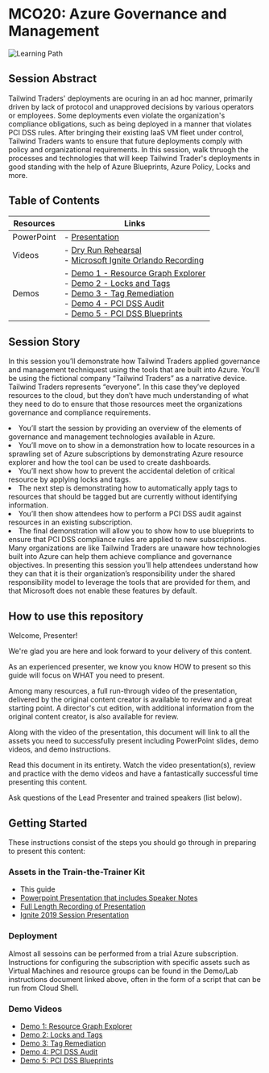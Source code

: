 # MCO20: Azure Governance and Management

![Learning Path](https://img.shields.io/badge/Learning%20Path-MCO-fe5e00?logo=microsoft) 


## Session Abstract
Tailwind Traders' deployments are ocuring in an ad hoc manner, primarily driven by lack of protocol and unapproved decisions by various operators or employees. Some deployments even violate the organization's compliance obligations, such as being deployed in a manner that violates PCI DSS rules. After bringing their existing IaaS VM fleet under control, Tailwind Traders  wants to ensure that future deployments comply with policy and organizational requirements. In this session, walk thruogh the processes and technologies that will keep Tailwind Trader's deployments in good standing with the help of Azure Blueprints, Azure Policy, Locks and more.

## Table of Contents

| Resources         | Links                            |
|-------------------|----------------------------------|
| PowerPoint        | - [Presentation](presentations.md) |
| Videos            | - [Dry Run Rehearsal](https://globaleventcdn.blob.core.windows.net/assets/mco/mco20/MCO-20-RUNTHROUGH-1-NOV.mp4) <br/>- [Microsoft Ignite Orlando Recording](https://globaleventcdn.blob.core.windows.net/assets/mco/mco20/MCO_20_IGNITE.mp4) |
| Demos             | - [Demo 1 - Resource Graph Explorer](https://globaleventcdn.blob.core.windows.net/assets/mco/mco20/MCO-20-DEMO1-RESOURCE-GRAPH.mp4)  <br/>- [Demo 2 - Locks and Tags](https://globaleventcdn.blob.core.windows.net/assets/mco/mco20/MCO-20-DEMO2-LOCKS-TAGS.mp4)  <br/>- [Demo 3 - Tag Remediation](https://globaleventcdn.blob.core.windows.net/assets/mco/mco20/MCO-20-DEMO3a-TAGS-REMEDIATION.mp4)  <br/>- [Demo 4 - PCI DSS Audit](https://globaleventcdn.blob.core.windows.net/assets/mco/mco20/MCO-20-DEMO4-PCI-DSS-AUDIT.mp4)  <br/>- [Demo 5 - PCI DSS Blueprints](https://globaleventcdn.blob.core.windows.net/assets/mco/mco20/MCO-20-DEMO5-PCI-DSS-BLUEPRINTS.mp4)|

## Session Story

In this session you’ll demonstrate how Tailwind Traders applied governance and management techniquest using the tools that are built into Azure. You’ll be using the fictional company “Tailwind Traders” as a narrative device. Tailwind Traders represents “everyone”. In this case they’ve deployed resources to the cloud, but they don’t have much understanding of what they need to do to ensure that those resources meet the organizations governance and compliance requirements.
<li>You’ll start the session by providing an overview of the elements of governance and management technologies available in Azure.</li>
<li>You’ll move on to show in a demonstration how to locate resources in a sprawling set of Azure subscriptions by demonstrating Azure resource explorer and how the tool can be used to create dashboards.</li>
<li>You’ll next show how to prevent the accidental deletion of critical resource by applying locks and tags.</li>
<li>The next step is demonstrating how to automatically apply tags to resources that should be tagged but are currently without identifying information.</li>
<li>You’ll then show attendees how to perform a PCI DSS audit against resources in an existing subscription.</li>
<li>The final demonstration will allow you to show how to use blueprints to ensure that PCI DSS compliance rules are applied to new subscriptions.</li>
</ul>
Many organizations are like Tailwind Traders are unaware how technologies built into Azure can help them achieve compliance and governance objectives. In presenting this session you’ll help attendees understand how they can that it is their organization’s responsibility under the shared responsibility model to leverage the tools that are provided for them, and that Microsoft does not enable these features by default.


## How to use this repository
Welcome, Presenter!

We're glad you are here and look forward to your delivery of this content.

As an experienced presenter, we know you know HOW to present so this guide will focus on WHAT you need to present.

Among many resources, a full run-through video of the presentation, delivered by the original content creator is available to review and a great starting point. A director's cut edition, with additional information from the original content creator, is also available for review.

Along with the video of the presentation, this document will link to all the assets you need to successfully present including PowerPoint slides, demo videos, and demo instructions.

Read this document in its entirety. Watch the video presentation(s), review and practice with the demo videos and have a fantastically successful time presenting this content.

Ask questions of the Lead Presenter and trained speakers (list below).

## Getting Started
These instructions consist of the steps you should go through in preparing to present this content:

### Assets in the Train-the-Trainer Kit

- This guide
- [Powerpoint Presentation that includes Speaker Notes](https://globaleventcdn.blob.core.windows.net/assets/mco/mco20/MCO20_Azure_Gov_Management_Ignite.pptx)
- [Full Length Recording of Presentation](https://globaleventcdn.blob.core.windows.net/assets/mco/mco20/MCO-20-RUNTHROUGH-1-NOV.mp4)
- [Ignite 2019 Session Presentation](https://globaleventcdn.blob.core.windows.net/assets/mco/mco20/MCO_20_IGNITE.mp4)

### Deployment

Almost all sessoins can be performed from a trial Azure subscription. Instructions for configuring the subscription with specific assets such as Virtual Machines and resource groups can be found in the Demo/Lab instructions document linked above, often in the form of a script that can be run from Cloud Shell. 

### Demo Videos


- [Demo 1: Resource Graph Explorer](https://globaleventcdn.blob.core.windows.net/assets/mco/mco20/MCO-20-DEMO1-RESOURCE-GRAPH.mp4)
- [Demo 2: Locks and Tags](https://globaleventcdn.blob.core.windows.net/assets/mco/mco20/MCO-20-DEMO2-LOCKS-TAGS.mp4)
- [Demo 3: Tag Remediation](https://globaleventcdn.blob.core.windows.net/assets/mco/mco20/MCO-20-DEMO3a-TAGS-REMEDIATION.mp4)
- [Demo 4: PCI DSS Audit](https://globaleventcdn.blob.core.windows.net/assets/mco/mco20/MCO-20-DEMO4-PCI-DSS-AUDIT.mp4)
- [Demo 5: PCI DSS Blueprints](https://globaleventcdn.blob.core.windows.net/assets/mco/mco20/MCO-20-DEMO5-PCI-DSS-BLUEPRINTS.mp4)

